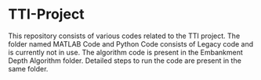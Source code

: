 # TTI-Project

This repository consists of various codes related to the TTI project.
The folder named MATLAB Code and Python Code consists of Legacy code and is currently not in use.
The algorithm code is present in the Embankment Depth Algorithm folder. Detailed steps to run the code are present in the same folder. 
